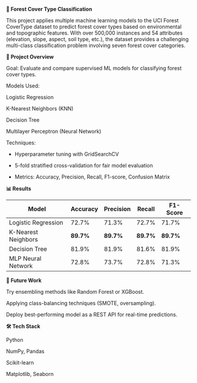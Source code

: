 **🌲 Forest Cover Type Classification**

This project applies multiple machine learning models to the UCI Forest CoverType dataset
 to predict forest cover types based on environmental and topographic features. With over 500,000 instances and 54 attributes (elevation, slope, aspect, soil type, etc.), the dataset provides a challenging multi-class classification problem involving seven forest cover categories.

**📌 Project Overview**

Goal: Evaluate and compare supervised ML models for classifying forest cover types.

Models Used:

Logistic Regression

K-Nearest Neighbors (KNN)

Decision Tree

Multilayer Perceptron (Neural Network)

Techniques:

- Hyperparameter tuning with GridSearchCV

- 5-fold stratified cross-validation for fair model evaluation

- Metrics: Accuracy, Precision, Recall, F1-score, Confusion Matrix


**📊 Results**

| Model                | Accuracy | Precision | Recall | F1-Score |
|-----------------------|----------|-----------|--------|----------|
| Logistic Regression   | 72.7%    | 71.3%     | 72.7%  | 71.7%    |
| K-Nearest Neighbors   | **89.7%** | **89.7%** | **89.7%** | **89.7%** |
| Decision Tree         | 81.9%    | 81.9%     | 81.6%  | 81.9%    |
| MLP Neural Network    | 72.8%    | 73.7%     | 72.8%  | 71.3%    |

**🚀 Future Work**

Try ensembling methods like Random Forest or XGBoost.

Applying class-balancing techniques (SMOTE, oversampling).

Deploy best-performing model as a REST API for real-time predictions.

**🛠️ Tech Stack**

Python

NumPy, Pandas

Scikit-learn

Matplotlib, Seaborn

